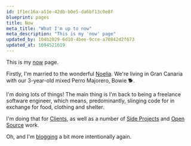 ```yaml
---
id: 1f1ec16a-a51e-42db-b0e5-da6bf13c0e8f
blueprint: pages
title: Now
meta_title: "What I'm up to now"
meta_description: "This is my 'now' page"
updated_by: 104b2029-6d10-4bee-9cce-a70842d2f673
updated_at: 1694521619
---
```

This is my [now](https://nownownow.com/) page.

Firstly, I'm married to the wonderful [Noelia](https://noeliasantana.com). We're living in Gran Canaria with our 3-year-old mixed Perro Majorero, Bowie 🐕.

I'm doing lots of things! The main thing is I'm back to being a freelance software engineer, which means, predominantly, slinging code for in exchange for food, clothing and shelter.

I'm doing that for [Clients](/clients/), as well as a number of [Side Projects](/side-projects/) and [Open Source](/open-source/) work.

Oh, and I'm [blogging](/blog/) a bit more intentionally again.